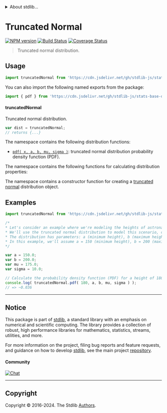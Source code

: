 <!--

@license Apache-2.0

Copyright (c) 2018 The Stdlib Authors.

Licensed under the Apache License, Version 2.0 (the "License");
you may not use this file except in compliance with the License.
You may obtain a copy of the License at

   http://www.apache.org/licenses/LICENSE-2.0

Unless required by applicable law or agreed to in writing, software
distributed under the License is distributed on an "AS IS" BASIS,
WITHOUT WARRANTIES OR CONDITIONS OF ANY KIND, either express or implied.
See the License for the specific language governing permissions and
limitations under the License.

-->


<details>
  <summary>
    About stdlib...
  </summary>
  <p>We believe in a future in which the web is a preferred environment for numerical computation. To help realize this future, we've built stdlib. stdlib is a standard library, with an emphasis on numerical and scientific computation, written in JavaScript (and C) for execution in browsers and in Node.js.</p>
  <p>The library is fully decomposable, being architected in such a way that you can swap out and mix and match APIs and functionality to cater to your exact preferences and use cases.</p>
  <p>When you use stdlib, you can be absolutely certain that you are using the most thorough, rigorous, well-written, studied, documented, tested, measured, and high-quality code out there.</p>
  <p>To join us in bringing numerical computing to the web, get started by checking us out on <a href="https://github.com/stdlib-js/stdlib">GitHub</a>, and please consider <a href="https://opencollective.com/stdlib">financially supporting stdlib</a>. We greatly appreciate your continued support!</p>
</details>

# Truncated Normal

[![NPM version][npm-image]][npm-url] [![Build Status][test-image]][test-url] [![Coverage Status][coverage-image]][coverage-url] <!-- [![dependencies][dependencies-image]][dependencies-url] -->

> Truncated normal distribution.



<section class="usage">

## Usage

```javascript
import truncatedNormal from 'https://cdn.jsdelivr.net/gh/stdlib-js/stats-base-dists-truncated-normal@deno/mod.js';
```

You can also import the following named exports from the package:

```javascript
import { pdf } from 'https://cdn.jsdelivr.net/gh/stdlib-js/stats-base-dists-truncated-normal@deno/mod.js';
```

#### truncatedNormal

Truncated normal distribution.

```javascript
var dist = truncatedNormal;
// returns {...}
```

The namespace contains the following distribution functions:

<!-- <toc pattern="*+(cdf|pdf|mgf|quantile)*"> -->

<div class="namespace-toc">

-   <span class="signature">[`pdf( x, a, b, mu, sigma )`][@stdlib/stats/base/dists/truncated-normal/pdf]</span><span class="delimiter">: </span><span class="description">truncated normal distribution probability density function (PDF).</span>

</div>

<!-- </toc> -->

The namespace contains the following functions for calculating distribution properties:

<!-- <toc pattern="*+(entropy|kurtosis|mean|median|mode|skewness|stdev|variance)*"> -->

<!-- </toc> -->

The namespace contains a constructor function for creating a [truncated normal][truncated-normal-distribution] distribution object.

<!-- <toc pattern="*ctor*"> -->

<!-- </toc> -->

</section>

<!-- /.usage -->

<section class="examples">

## Examples

<!-- TODO: better examples -->

<!-- eslint no-undef: "error" -->

```javascript
import truncatedNormal from 'https://cdn.jsdelivr.net/gh/stdlib-js/stats-base-dists-truncated-normal@deno/mod.js';

/*
* Let's consider an example where we're modeling the heights of astronauts.
* We'll use the truncated normal distribution to model this scenario, considering constraints on their minimum and maximum heights.
* The distribution has parameters: a (minimum height), b (maximum height), mu (location parameter), and sigma (scale parameter).
* In this example, we'll assume a = 150 (minimum height), b = 200 (maximum height), mu = 175 (location parameter), and sigma = 10 (scale parameter).
*/

var a = 150.0;
var b = 200.0;
var mu = 175.0;
var sigma = 10.0;

// Calculate the probability density function (PDF) for a height of 180 cm:
console.log( truncatedNormal.pdf( 180, a, b, mu, sigma ) );
// => ~0.036
```

</section>

<!-- /.examples -->

<!-- Section for related `stdlib` packages. Do not manually edit this section, as it is automatically populated. -->

<section class="related">

</section>

<!-- /.related -->

<!-- Section for all links. Make sure to keep an empty line after the `section` element and another before the `/section` close. -->


<section class="main-repo" >

* * *

## Notice

This package is part of [stdlib][stdlib], a standard library with an emphasis on numerical and scientific computing. The library provides a collection of robust, high performance libraries for mathematics, statistics, streams, utilities, and more.

For more information on the project, filing bug reports and feature requests, and guidance on how to develop [stdlib][stdlib], see the main project [repository][stdlib].

#### Community

[![Chat][chat-image]][chat-url]

---

## Copyright

Copyright &copy; 2016-2024. The Stdlib [Authors][stdlib-authors].

</section>

<!-- /.stdlib -->

<!-- Section for all links. Make sure to keep an empty line after the `section` element and another before the `/section` close. -->

<section class="links">

[npm-image]: http://img.shields.io/npm/v/@stdlib/stats-base-dists-truncated-normal.svg
[npm-url]: https://npmjs.org/package/@stdlib/stats-base-dists-truncated-normal

[test-image]: https://github.com/stdlib-js/stats-base-dists-truncated-normal/actions/workflows/test.yml/badge.svg?branch=main
[test-url]: https://github.com/stdlib-js/stats-base-dists-truncated-normal/actions/workflows/test.yml?query=branch:main

[coverage-image]: https://img.shields.io/codecov/c/github/stdlib-js/stats-base-dists-truncated-normal/main.svg
[coverage-url]: https://codecov.io/github/stdlib-js/stats-base-dists-truncated-normal?branch=main

<!--

[dependencies-image]: https://img.shields.io/david/stdlib-js/stats-base-dists-truncated-normal.svg
[dependencies-url]: https://david-dm.org/stdlib-js/stats-base-dists-truncated-normal/main

-->

[chat-image]: https://img.shields.io/gitter/room/stdlib-js/stdlib.svg
[chat-url]: https://app.gitter.im/#/room/#stdlib-js_stdlib:gitter.im

[stdlib]: https://github.com/stdlib-js/stdlib

[stdlib-authors]: https://github.com/stdlib-js/stdlib/graphs/contributors

[umd]: https://github.com/umdjs/umd
[es-module]: https://developer.mozilla.org/en-US/docs/Web/JavaScript/Guide/Modules

[deno-url]: https://github.com/stdlib-js/stats-base-dists-truncated-normal/tree/deno
[deno-readme]: https://github.com/stdlib-js/stats-base-dists-truncated-normal/blob/deno/README.md
[umd-url]: https://github.com/stdlib-js/stats-base-dists-truncated-normal/tree/umd
[umd-readme]: https://github.com/stdlib-js/stats-base-dists-truncated-normal/blob/umd/README.md
[esm-url]: https://github.com/stdlib-js/stats-base-dists-truncated-normal/tree/esm
[esm-readme]: https://github.com/stdlib-js/stats-base-dists-truncated-normal/blob/esm/README.md
[branches-url]: https://github.com/stdlib-js/stats-base-dists-truncated-normal/blob/main/branches.md

[truncated-normal-distribution]: https://en.wikipedia.org/wiki/Truncated_normal_distribution

<!-- <toc-links> -->

[@stdlib/stats/base/dists/truncated-normal/pdf]: https://github.com/stdlib-js/stats-base-dists-truncated-normal-pdf/tree/deno

<!-- </toc-links> -->

</section>

<!-- /.links -->
